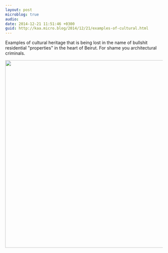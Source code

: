 ```yaml
---
layout: post
microblog: true
audio: 
date: 2014-12-21 11:51:46 +0300
guid: http://kaa.micro.blog/2014/12/21/examples-of-cultural.html
---
```

Examples of cultural heritage that is being lost in the name of bullshit residential "properties" in the heart of Beirut. For shame you architectural criminals.

<img src="http://www.kaa.bz/uploads/2018/61cccd5943.jpg" width="600" height="600" />
